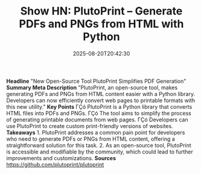 ﻿---
title: "Show HN: PlutoPrint – Generate PDFs and PNGs from HTML with Python"
date: "2025-08-20T20:42:30"
category: "Markets"
summary: ""
slug: "show hn plutoprint  generate pdfs and pngs from html with py"
source_urls:
  - "https://github.com/plutoprint/plutoprint"
seo:
  title: "Show HN: PlutoPrint – Generate PDFs and PNGs from HTML with Python | Hash n Hedge"
  description: ""
  keywords: ["news", "markets", "brief"]
---
**Headline** "New Open-Source Tool PlutoPrint Simplifies PDF Generation"  **Summary Meta Description** "PlutoPrint, an open-source tool, makes generating PDFs and PNGs from HTML content easier with a Python library. Developers can now efficiently convert web pages to printable formats with this new utility."  **Key Points**  ΓÇó PlutoPrint is a Python library that converts HTML files into PDFs and PNGs. ΓÇó The tool aims to simplify the process of generating printable documents from web pages. ΓÇó Developers can use PlutoPrint to create custom print-friendly versions of websites.  **Takeaways**  1. PlutoPrint addresses a common pain point for developers who need to generate PDFs or PNGs from HTML content, offering a straightforward solution for this task. 2. As an open-source tool, PlutoPrint is accessible and modifiable by the community, which could lead to further improvements and customizations.  **Sources** https://github.com/plutoprint/plutoprint 
